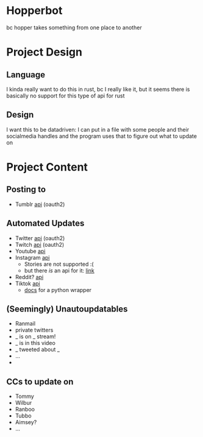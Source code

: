 # Hopperbot
bc hopper takes something from one place to another 
# Project Design
## Language
I kinda really want to do this in rust, bc I really like it, but it seems there is basically no support for this type of api for rust
## Design
I want this to be datadriven: 
I can put in a file with some people and their socialmedia handles and the program uses that to figure out what to update on

# Project Content

## Posting to
- Tumblr [api](https://www.tumblr.com/oauth/apps) (oauth2)

## Automated Updates
- Twitter [api](https://developer.twitter.com/en/docs) (oauth2)
- Twitch [api](https://dev.twitch.tv/docs/api/) (oauth2)
- Youtube [api](https://developers.google.com/youtube/v3)
- Instagram [api](https://developers.facebook.com/docs/instagram-basic-display-api)
  - Stories are not supported :(
  - but there _is_ an api for it: [link](https://instaloader.github.io/)
- Reddit? [api](https://www.reddit.com/dev/api/)
- Tiktok [api](https://developers.tiktok.com/doc/getting-started-ios-quickstart-objective-c/)
  - [docs](https://dteather.com/TikTok-Api/docs/TikTokApi.html) for a python wrapper

## (Seemingly) Unautoupdatables
- Ranmail
- private twitters
- _ is on _ stream!
- _ is in this video
- _ tweeted about _
- ...
- 
## CCs to update on
- Tommy
- Wilbur
- Ranboo
- Tubbo
- Aimsey?
- ...